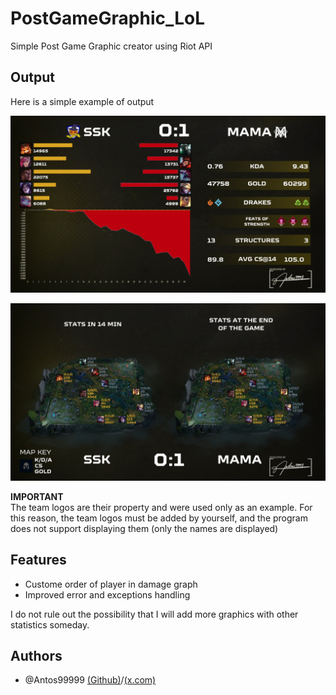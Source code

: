 # PostGameGraphic_LoL
Simple Post Game Graphic creator using Riot API

## Output
Here is a simple example of output

![Head 2 Head](https://raw.githubusercontent.com/Antos99999/PostGameGraphic_LoL/refs/heads/main/h2h.png)

![map](https://raw.githubusercontent.com/Antos99999/PostGameGraphic_LoL/refs/heads/main/map.png)

**IMPORTANT**\
The team logos are their property and were used only as an example. For this reason, the team logos must be added by yourself, and the program does not support displaying them (only the names are displayed)

## Features

- Custome order of player in damage graph
- Improved error and exceptions handling

I do not rule out the possibility that I will add more graphics with other statistics someday.


## Authors

- @Antos99999 [(Github)](https://www.github.com/Antos999)/[(x.com)](https://x.com/antosss_)
